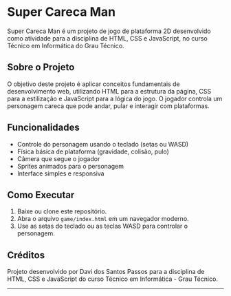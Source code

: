# Super Careca Man

Super Careca Man é um projeto de jogo de plataforma 2D desenvolvido como atividade para a disciplina de HTML, CSS e JavaScript, no curso Técnico em Informática do Grau Técnico.

## Sobre o Projeto

O objetivo deste projeto é aplicar conceitos fundamentais de desenvolvimento web, utilizando HTML para a estrutura da página, CSS para a estilização e JavaScript para a lógica do jogo. O jogador controla um personagem careca que pode andar, pular e interagir com plataformas.

## Funcionalidades

- Controle do personagem usando o teclado (setas ou WASD)
- Física básica de plataforma (gravidade, colisão, pulo)
- Câmera que segue o jogador
- Sprites animados para o personagem
- Interface simples e responsiva

## Como Executar

1. Baixe ou clone este repositório.
2. Abra o arquivo `game/index.html` em um navegador moderno.
3. Use as setas do teclado ou as teclas WASD para controlar o personagem.

## Créditos

Projeto desenvolvido por Davi dos Santos Passos para a disciplina de HTML, CSS e JavaScript do curso Técnico em Informática - Grau Técnico.


----